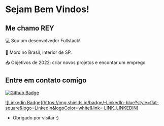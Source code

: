 # Sejam Bem Vindos!

 

## Me chamo REY

 

:computer: Sou um desenvolvedor Fullstack!

:house_with_garden: Moro no Brasil, interior de SP.

:outbox_tray: Objetivos de 2022: criar novos projetos e encontar um emprego

 

## Entre em contato comigo

[![Github Badge](https://img.shields.io/badge/-Github-000?style=flat-square&logo=Github&logoColor=white&link=LINK_GIT)](LINK_GIT)

[![Linkedin Badge](https://img.shields.io/badge/-LinkedIn-blue?style=flat-square&logo=Linkedin&logoColor=white&link= LINK_LINKEDIN)]( LINK_LINKEDIN)

- Obrigado por visitar :)
